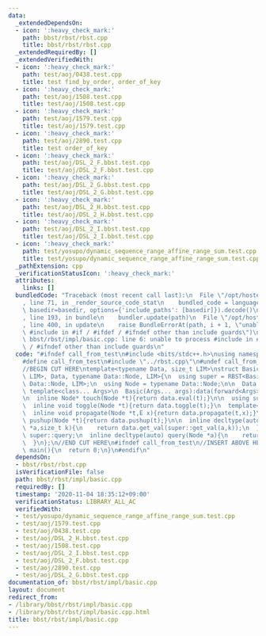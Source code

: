 ```yaml
---
data:
  _extendedDependsOn:
  - icon: ':heavy_check_mark:'
    path: bbst/rbst/rbst.cpp
    title: bbst/rbst/rbst.cpp
  _extendedRequiredBy: []
  _extendedVerifiedWith:
  - icon: ':heavy_check_mark:'
    path: test/aoj/0438.test.cpp
    title: test find_by_order, order_of_key
  - icon: ':heavy_check_mark:'
    path: test/aoj/1508.test.cpp
    title: test/aoj/1508.test.cpp
  - icon: ':heavy_check_mark:'
    path: test/aoj/1579.test.cpp
    title: test/aoj/1579.test.cpp
  - icon: ':heavy_check_mark:'
    path: test/aoj/2890.test.cpp
    title: test order_of_key
  - icon: ':heavy_check_mark:'
    path: test/aoj/DSL_2_F.bbst.test.cpp
    title: test/aoj/DSL_2_F.bbst.test.cpp
  - icon: ':heavy_check_mark:'
    path: test/aoj/DSL_2_G.bbst.test.cpp
    title: test/aoj/DSL_2_G.bbst.test.cpp
  - icon: ':heavy_check_mark:'
    path: test/aoj/DSL_2_H.bbst.test.cpp
    title: test/aoj/DSL_2_H.bbst.test.cpp
  - icon: ':heavy_check_mark:'
    path: test/aoj/DSL_2_I.bbst.test.cpp
    title: test/aoj/DSL_2_I.bbst.test.cpp
  - icon: ':heavy_check_mark:'
    path: test/yosupo/dynamic_sequence_range_affine_range_sum.test.cpp
    title: test/yosupo/dynamic_sequence_range_affine_range_sum.test.cpp
  _pathExtension: cpp
  _verificationStatusIcon: ':heavy_check_mark:'
  attributes:
    links: []
  bundledCode: "Traceback (most recent call last):\n  File \"/opt/hostedtoolcache/Python/3.9.0/x64/lib/python3.9/site-packages/onlinejudge_verify/documentation/build.py\"\
    , line 71, in _render_source_code_stat\n    bundled_code = language.bundle(stat.path,\
    \ basedir=basedir, options={'include_paths': [basedir]}).decode()\n  File \"/opt/hostedtoolcache/Python/3.9.0/x64/lib/python3.9/site-packages/onlinejudge_verify/languages/cplusplus.py\"\
    , line 193, in bundle\n    bundler.update(path)\n  File \"/opt/hostedtoolcache/Python/3.9.0/x64/lib/python3.9/site-packages/onlinejudge_verify/languages/cplusplus_bundle.py\"\
    , line 400, in update\n    raise BundleErrorAt(path, i + 1, \"unable to process\
    \ #include in #if / #ifdef / #ifndef other than include guards\")\nonlinejudge_verify.languages.cplusplus_bundle.BundleErrorAt:\
    \ bbst/rbst/impl/basic.cpp: line 6: unable to process #include in #if / #ifdef\
    \ / #ifndef other than include guards\n"
  code: "#ifndef call_from_test\n#include <bits/stdc++.h>\nusing namespace std;\n\n\
    #define call_from_test\n#include \"../rbst.cpp\"\n#undef call_from_test\n\n#endif\n\
    //BEGIN CUT HERE\ntemplate<typename Data, size_t LIM>\nstruct Basic : RBST<Basic<Data,\
    \ LIM>, Data, typename Data::Node, LIM>{\n  using super = RBST<Basic, Data, typename\
    \ Data::Node, LIM>;\n  using Node = typename Data::Node;\n\n  Data data;\n\n \
    \ template<class... Args>\n  Basic(Args... args):data(forward<Args>(args)...){}\n\
    \n  inline Node* touch(Node *t){return data.eval(t);}\n\n  using super::toggle;\n\
    \  inline void toggle(Node *t){return data.toggle(t);}\n  template<typename E>\n\
    \  inline void propagate(Node *t,E x){return data.propagate(t,x);}\n  inline Node*\
    \ pushup(Node *t){return data.pushup(t);}\n\n  inline decltype(auto) get_val(Node\
    \ *a,size_t k){\n    return data.get_val(super::get_val(a,k));\n  }\n\n  using\
    \ super::query;\n  inline decltype(auto) query(Node *a){\n    return data.reflect(a);\n\
    \  }\n};\n//END CUT HERE\n#ifndef call_from_test\n//INSERT ABOVE HERE\nsigned\
    \ main(){\n  return 0;\n}\n#endif\n"
  dependsOn:
  - bbst/rbst/rbst.cpp
  isVerificationFile: false
  path: bbst/rbst/impl/basic.cpp
  requiredBy: []
  timestamp: '2020-11-04 18:35:12+09:00'
  verificationStatus: LIBRARY_ALL_AC
  verifiedWith:
  - test/yosupo/dynamic_sequence_range_affine_range_sum.test.cpp
  - test/aoj/1579.test.cpp
  - test/aoj/0438.test.cpp
  - test/aoj/DSL_2_H.bbst.test.cpp
  - test/aoj/1508.test.cpp
  - test/aoj/DSL_2_I.bbst.test.cpp
  - test/aoj/DSL_2_F.bbst.test.cpp
  - test/aoj/2890.test.cpp
  - test/aoj/DSL_2_G.bbst.test.cpp
documentation_of: bbst/rbst/impl/basic.cpp
layout: document
redirect_from:
- /library/bbst/rbst/impl/basic.cpp
- /library/bbst/rbst/impl/basic.cpp.html
title: bbst/rbst/impl/basic.cpp
---
```

